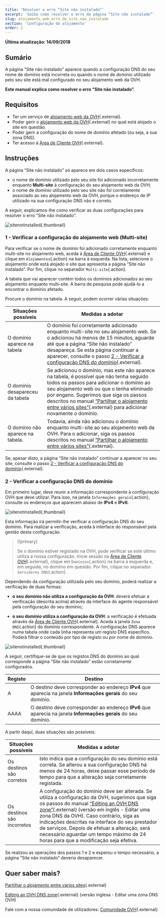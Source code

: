 ```yaml
---
title: 'Resolver o erro “Site não instalado”'
excerpt: 'Saiba como resolver o erro da página “Site não instalado”'
slug: alojamento_web_erro_de_site_nao_instalado
section: 'Configuração do alojamento'
order: 2
---
```


**Última atualização: 14/09/2018**

## Sumário

A página “Site não instalado” aparece quando a configuração DNS do seu nome de domínio está incorreta ou quando o nome de domínio utilizado pelo seu site está mal configurado no seu alojamento web da OVH.

**Este manual explica como resolver o erro “Site não instalado”.**

## Requisitos

- Ter um serviço de [alojamento web da OVH](https://www.ovh.pt/alojamento-partilhado/){.external}.
- Poder gerir o [alojamento web da OVH](https://www.ovh.pt/alojamento-partilhado/){.external} no qual está alojado o site em questão.
- Poder gerir a configuração do nome de domínio afetado (ou seja, a sua zona DNS).
- Ter acesso à [Área de Cliente OVH](https://www.ovh.com/auth/?action=gotomanager){.external}.

## Instruções

A página “Site não instalado” só aparece em dois casos específicos:

- o nome de domínio utilizado pelo seu site foi adicionado incorretamente enquanto **Multi-site** à configuração do seu alojamento web da OVH;
- o nome de domínio utilizado pelo seu site não foi corretamente associado ao seu alojamento web da OVH, porque o endereço de IP utilizado na sua configuração DNS não é correto.

A seguir, explicamos-lhe como verificar as duas configurações para resolver o erro “Site não instalado”.

![sitenotinstalled](images/site-not-installed-webpage.png){.thumbnail}

### 1 - Verificar a configuração do alojamento web (Multi-site)

Para verificar se o nome de domínio foi adicionado corretamente enquanto multi-site no alojamento web, aceda à [Área de Cliente OVH](https://www.ovh.com/auth/?action=gotomanager){.external} e clique em `Alojamentos`{.action} na barra à esquerda. Na lista, selecione o alojamento onde está alojado o site que apresenta a página “Site não instalado”. Por fim, clique no separador `Multi-site`{.action}.

A tabela que vai aparecer contém todos os domínios adicionados ao seu alojamento enquanto multi-site. A barra de pesquisa pode ajudá-lo a encontrar o domínio afetado.

Procure o domínio na tabela. A seguir, podem ocorrer várias situações:

|Situações possíveis|Medidas a adotar|
|---|---|
|O domínio aparece na tabela|O domínio foi corretamente adicionado enquanto multi-site no seu alojamento web. Se o adicionou há menos de 15 minutos, aguarde até que a página “Site não instalado” desapareça. Se esta página continuar a aparecer, consulte o passo [2 - Verificar a configuração DNS do domínio](https://docs.ovh.com/pt/hosting/alojamento_web_erro_de_site_nao_instalado/#2-verificar-a-configuracao-dns-do-dominio){.external}.|
|O domínio desapareceu da tabela|Se adicionou o domínio, mas este não aparece na tabela, é possível que não tenha seguido todos os passos para adicionar o domínio ao seu alojamento web ou que o tenha eliminado por engano. Sugerimos que siga os passos descritos no manual [“Partilhar o alojamento entre vários sites”](https://docs.ovh.com/pt/hosting/multisites-configurar-um-multisite-no-meu-alojamento-web/){.external} para adicionar novamente o domínio.|
|O domínio não aparece na tabela.|Todavia, ainda não adicionou o domínio enquanto multi-site ao seu alojamento web da OVH. Para o adicionar, siga os passos descritos no manual [“Partilhar o alojamento entre vários sites”](https://docs.ovh.com/pt/hosting/multisites-configurar-um-multisite-no-meu-alojamento-web/){.external}.|

Se, apesar disto, a página “Site não instalado” continuar a aparecer no seu site, consulte o passo [2 - Verificar a configuração DNS do domínio](https://docs.ovh.com/pt/hosting/alojamento_web_erro_de_site_nao_instalado/#2-verificar-a-configuracao-dns-do-dominio){.external}.

### 2 - Verificar a configuração DNS do domínio

Em primeiro lugar, deve reunir a informação correspondente à configuração OVH que deve utilizar. Para isso, na janela `Informações gerais`{.action}, consulte os endereços que aparecem abaixo de **IPv4** e **IPv6**.

![sitenotinstalled](images/site-not-installed-know-a-records.png){.thumbnail}

Esta informação irá permitir-lhe verificar a configuração DNS do seu domínio. Para realizar a verificação, aceda à interface do responsável pela gestão desta configuração.

> [!primary]
>
> Se o domínio estiver registado na OVH, pode verificar se este último utiliza a nossa configuração. Inicie sessão na [Área de Cliente OVH](https://www.ovh.com/auth/?action=gotomanager){.external}, clique em `Domínios`{.action} na barra à esquerda e, em seguida, no domínio em questão. Por fim, clique no separador `Servidores DNS`{.action}.
>

Dependendo da configuração utilizada pelo seu domínio, poderá realizar a verificação de duas formas:

- **o seu domínio não utiliza a configuração da OVH**: deverá efetuar a verificação (descrita acima) através da interface do agente responsável pela configuração do seu domínio;

- **o seu domínio utiliza a configuração da OVH**: a verificação é efetuada através da [Área de Cliente OVH](https://www.ovh.com/auth/?action=gotomanager){.external}. Aceda à janela `Zona DNS`{.action} do domínio correspondente. A configuração DNS aparece numa tabela onde cada linha representa um registo DNS específico. Poderá filtrar o conteúdo por tipo de registo ou por nome de domínio.

![sitenotinstalled](images/site-not-installed-edit-ovh-dns-zone.png){.thumbnail}

A seguir, certifique-se de que os registos DNS do domínio ao qual corresponde a página “Site não instalado” estão corretamente configurados.

|Registo|Destino|
|---|---|
|A|O destino deve corresponder ao endereço **IPv4** que aparecia na janela  **Informações gerais** do seu domínio.|
|AAAA|O destino deve corresponder ao endereço **IPv6** que aparecia na janela  **Informações gerais** do seu domínio.|

A partir daqui, duas situações são possíveis:

|Situações possíveis|Medidas a adotar|
|---|---|
|Os destinos são corretos|Isto indica que a configuração do seu domínio está correta. Se alterou a sua configuração DNS há menos de 24 horas, deixe passar esse período de tempo para que a alteração seja corretamente registada.|
|Os destinos são incorretos|A configuração do domínio deve ser alterada. Se utiliza a configuração da OVH, sugerimos que siga os passos do manual [“Editing an OVH DNS zone”](https://docs.ovh.com/gb/en/domains/web_hosting_how_to_edit_my_dns_zone/){.external} (versão em inglês - Editar uma zona DNS da OVH). Caso contrário, siga as indicações descritas na interface do seu prestador de serviços. Depois de efetuar a alteração, será necessário aguardar um tempo máximo de 24 horas para que a modificação seja efetiva.|

Se realizou as operações dos passos 1 e 2 e esperou o tempo necessário, a página “Site não instalado” deveria desaparecer.

## Quer saber mais? 

[Partilhar o alojamento entre vários sites](https://docs.ovh.com/pt/hosting/multisites-configurar-um-multisite-no-meu-alojamento-web/){.external}

[Editing an OVH DNS zone](https://docs.ovh.com/gb/en/domains/web_hosting_how_to_edit_my_dns_zone/){.external} (versão inglesa - Editar uma zona DNS OVH)

Fale com a nossa comunidade de utilizadores: [Comunidade OVH](https://community.ovh.com/en/){.external}